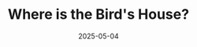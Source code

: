 ---
title: Where is the Bird's House?
description: Explore your eBird data and the ranges of over 11,000 bird species.
tags:
 - tag: environment
   link: https://subject.space/projects/glenecho-stream/
 - tag: birds
   link: https://subject.space/projects-static/winter-bird-cycles/
 - tag: shaders
   link: https://exclav.es/2024/11/22/making-a-map-of-11145-birds/ 
date: 2025-05-04
year: 2025
externalURL: /projects-static/ebird
---